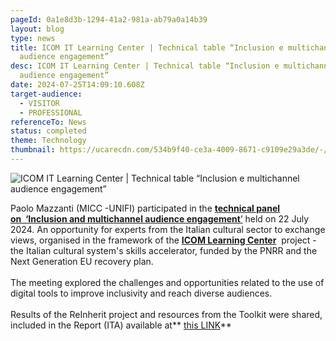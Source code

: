 ```yaml
---
pageId: 0a1e8d3b-1294-41a2-981a-ab79a0a14b39
layout: blog
type: news
title: ICOM IT Learning Center | Technical table “Inclusion e multichannel
  audience engagement”
desc: ICOM IT Learning Center | Technical table “Inclusion e multichannel
  audience engagement”
date: 2024-07-25T14:09:10.608Z
target-audience:
  - VISITOR
  - PROFESSIONAL
referenceTo: News
status: completed
theme: Technology
thumbnail: https://ucarecdn.com/534b9f40-ce3a-4009-8671-c9109e29a3de/-/preview/
---
```

![ICOM IT Learning Center | Technical table “Inclusion e multichannel audience engagement”](https://ucarecdn.com/059ee561-11d8-4340-8b25-f599cf3d6420/ "ICOM IT Learning Center | Technical table “Inclusion e multichannel audience engagement”")

Paolo Mazzanti (MICC -UNIFI) participated in the [**technical panel on  ‘Inclusion and multichannel audience engagement**’](https://www.icom-italia.org/icom-learning-center-tavolo-tecnico-inclusione-e-multichannel-audience-engagement-report-disponibile/) held on 22 July 2024. An opportunity for experts from the Italian cultural sector to exchange views, organised in the framework of the **[ICOM Learning Center](https://www.icom-italia.org/icom-learning-center/)**  project - the Italian cultural system's skills accelerator, funded by the PNRR and the Next Generation EU recovery plan. \
\
The meeting explored the challenges and opportunities related to the use of digital tools to improve inclusivity and reach diverse audiences.\
\
 Results of the ReInherit project and resources from the Toolkit were shared, included in the Report (ITA) available at** [this LINK](https://www.icom-italia.org/wp-content/uploads/2024/10/Report-Tavolo-Tecnico-Inclusione-e-Multichannel-Engagement-1.pdf)**